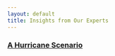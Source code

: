 ```yaml
---
layout: default
title: Insights from Our Experts
---
```


### [A Hurricane Scenario](scenarios.html)
